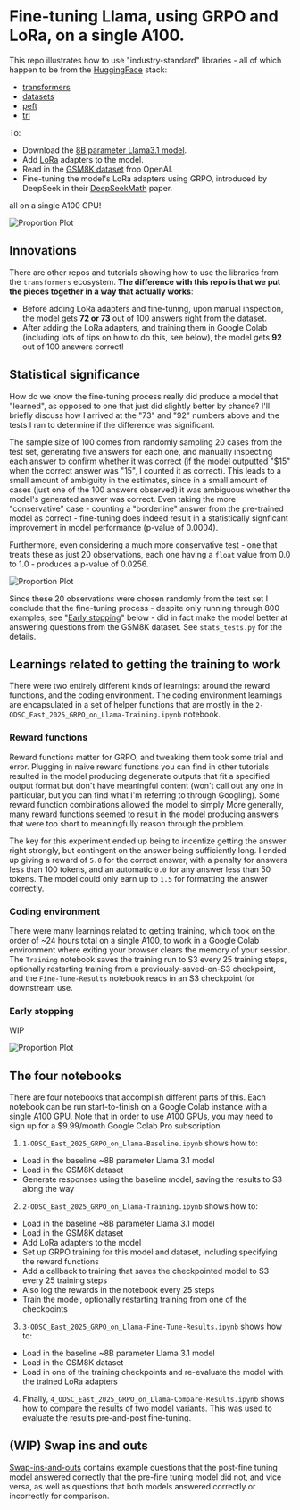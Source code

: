 # Fine-tuning Llama, using GRPO and LoRa, on a single A100.

This repo illustrates how to use "industry-standard" libraries - all of which happen to be from the
[HuggingFace](https://huggingface.co) stack:

- [transformers](https://github.com/huggingface/transformers)
- [datasets](https://github.com/huggingface/datasets)
- [peft](https://github.com/huggingface/peft)
- [trl](https://github.com/huggingface/trl)

To:

- Download the [8B parameter Llama3.1 model](https://ai.meta.com/blog/meta-llama-3-1/).
- Add [LoRa](https://arxiv.org/abs/2106.09685) adapters to the model.
- Read in the [GSM8K dataset](https://openai.com/index/solving-math-word-problems/) frop OpenAI.
- Fine-tuning the model's LoRa adapters using GRPO, introduced by DeepSeek in their
  [DeepSeekMath](https://arxiv.org/pdf/2402.03300) paper.

all on a single A100 GPU!

![Proportion Plot](https://data-science-talks.s3.us-east-1.amazonaws.com/odsc_east_2025/images/proportion_plot.png)

## Innovations

There are other repos and tutorials showing how to use the libraries from the `transformers`
ecosystem. **The difference with this repo is that we put the pieces together in a way that
actually works**:

- Before adding LoRa adapters and fine-tuning, upon manual inspection, the model gets **72 or 73**
  out of 100 answers right from the dataset.
- After adding the LoRa adapters, and training them in Google Colab (including lots of tips on how
  to do this, see below), the model gets **92** out of 100 answers correct!

## Statistical significance

How do we know the fine-tuning process really did produce a model that "learned", as opposed to one
that just did slightly better by chance? I'll briefly discuss how I arrived at the "73" and "92"
numbers above and the tests I ran to determine if the difference was significant.

The sample size of 100 comes from randomly sampling 20 cases from the test set, generating five
answers for each one, and manually inspecting each answer to confirm whether it was correct (if the
model outputted "$15" when the correct answer was "15", I counted it as correct). This leads
to a small amount of ambiguity in the estimates, since in a small amount of cases (just one of the
100 answers observed) it was ambiguous whether the model's generated answer was correct. Even
taking the more "conservative" case - counting a "borderline" answer from the pre-trained model as
correct - fine-tuning does indeed result in a statistically signficant improvement in model
performance (p-value of 0.0004).

Furthermore, even considering a much more conservative test - one that treats these as just 20
observations, each one having a `float` value from 0.0 to 1.0 - produces a p-value of 0.0256.

![Proportion Plot](https://data-science-talks.s3.us-east-1.amazonaws.com/odsc_east_2025/images/proportions_difference_plot.png)

Since these 20 observations were chosen randomly from the test set I conclude that the fine-tuning
process - despite only running through 800 examples, see "[Early stopping](#early-stopping)" below
\- did in fact make the model better at answering questions from the GSM8K dataset. See
`stats_tests.py` for the details.

## Learnings related to getting the training to work

There were two entirely different kinds of learnings: around the reward functions, and the coding
environment. The coding environment learnings are encapsulated in a set of helper functions that
are mostly in the `2-ODSC_East_2025_GRPO_on_Llama-Training.ipynb` notebook.

### Reward functions

Reward functions matter for GRPO, and tweaking them took some trial and error. Plugging in naive
reward functions you can find in other tutorials resulted in the model producing degenerate outputs
that fit a specified output format but don't have meaningful content (won't call out any one in
particular, but you can find what I'm referring to through Googling). Some reward function
combinations allowed the model to simply More generally, many reward functions seemed to result in
the model producing answers that were too short to meaningfully reason through the problem.

The key for this experiment ended up being to incentize getting the answer right strongly, but
contingent on the answer being sufficiently long. I ended up giving a reward of `5.0` for the
correct answer, with a penalty for answers less than 100 tokens, and an automatic `0.0` for any
answer less than 50 tokens. The model could only earn up to `1.5` for formatting the answer
correctly.

### Coding environment

There were many learnings related to getting training, which took on the order of ~24 hours total
on a single A100, to work in a Google Colab environment where exiting your browser clears the
memory of your session. The `Training` notebook saves the training run to S3 every 25 training
steps, optionally restarting training from a previously-saved-on-S3 checkpoint, and the
`Fine-Tune-Results` notebook reads in an S3 checkpoint for downstream use.

### Early stopping

WIP

![Proportion Plot](https://data-science-talks.s3.us-east-1.amazonaws.com/odsc_east_2025/images/training_loss_plot.png)

## The four notebooks

There are four notebooks that accomplish different parts of this. Each notebook can be run
start-to-finish on a Google Colab instance with a single A100 GPU. Note that in order to use A100
GPUs, you may need to sign up for a $9.99/month Google Colab Pro subscription.

1. `1-ODSC_East_2025_GRPO_on_Llama-Baseline.ipynb` shows how to:

- Load in the baseline ~8B parameter Llama 3.1 model
- Load in the GSM8K dataset
- Generate responses using the baseline model, saving the results to S3 along the way

2. `2-ODSC_East_2025_GRPO_on_Llama-Training.ipynb` shows how to:

- Load in the baseline ~8B parameter Llama 3.1 model
- Load in the GSM8K dataset
- Add LoRa adapters to the model
- Set up GRPO training for this model and dataset, including specifying the reward functions
- Add a callback to training that saves the checkpointed model to S3 every 25 training steps
- Also log the rewards in the notebook every 25 steps
- Train the model, optionally restarting training from one of the checkpoints

3. `3-ODSC_East_2025_GRPO_on_Llama-Fine-Tune-Results.ipynb` shows how to:

- Load in the baseline ~8B parameter Llama 3.1 model
- Load in the GSM8K dataset
- Load in one of the training checkpoints and re-evaluate the model with the trained LoRa adapters

4. Finally, `4_ODSC_East_2025_GRPO_on_Llama-Compare-Results.ipynb` shows how to compare the results
   of two model variants. This was used to evaluate the results pre-and-post fine-tuning.

## (WIP) Swap ins and outs

[Swap-ins-and-outs](problems/swap_ins_and_outs.md) contains example questions that the post-fine
tuning model answered correctly that the pre-fine tuning model did not, and vice versa, as well as
questions that both models answered correctly or incorrectly for comparison.
